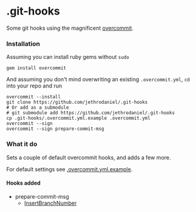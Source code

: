# .git-hooks

Some git hooks using the magnificent [overcommit](https://github.com/sds/overcommit).

### Installation

Assuming you can install ruby gems without `sudo`

```
gem install overcommit
```

And assuming you don't mind overwriting an existing `.overcommit.yml`,
`cd` into your repo and run

```
overcommit --install
git clone https://github.com/jethrodaniel/.git-hooks
# Or add as a submodule
# git submodule add https://github.com/jethrodaniel/.git-hooks
cp .git-hooks/.overcommit.yml.example .overcommit.yml
overcommit --sign
overcommit --sign prepare-commit-msg
```

### What it do

Sets a couple of default overcommit hooks, and adds a few more.

For default settings see [.overcommit.yml.example](.overcommit.yml.example).

#### Hooks added

- prepare-commit-msg
  - [InsertBranchNumber](prepare_commit_msg/insert_branch_number.rb)
